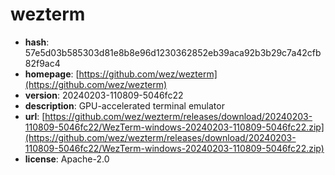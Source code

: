 # wezterm

- **hash**: 57e5d03b585303d81e8b8e96d1230362852eb39aca92b3b29c7a42cfb82f9ac4
- **homepage**: [https://github.com/wez/wezterm](https://github.com/wez/wezterm)
- **version**: 20240203-110809-5046fc22
- **description**: GPU-accelerated terminal emulator
- **url**: [https://github.com/wez/wezterm/releases/download/20240203-110809-5046fc22/WezTerm-windows-20240203-110809-5046fc22.zip](https://github.com/wez/wezterm/releases/download/20240203-110809-5046fc22/WezTerm-windows-20240203-110809-5046fc22.zip)
- **license**: Apache-2.0

